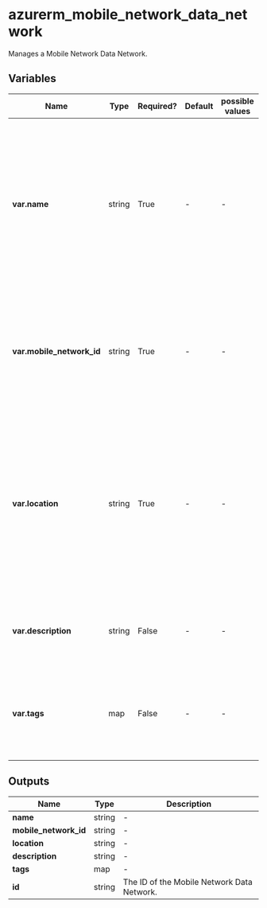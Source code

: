 # azurerm_mobile_network_data_network

Manages a Mobile Network Data Network.

## Variables

| Name | Type | Required? | Default  | possible values | Description |
| ---- | ---- | --------- | -------- | ----------- | ----------- |
| **var.name** | string | True | -  |  -  | Specifies the name which should be used for this Mobile Network Data Network. Changing this forces a new Mobile Network Data Network to be created. | 
| **var.mobile_network_id** | string | True | -  |  -  | Specifies the ID of the Mobile Network. Changing this forces a new Mobile Network Data Network to be created. | 
| **var.location** | string | True | -  |  -  | Specifies the Azure Region where the Mobile Network Data Network should exist. Changing this forces a new Mobile Network Data Network to be created. | 
| **var.description** | string | False | -  |  -  | A description of this Mobile Network Data Network. | 
| **var.tags** | map | False | -  |  -  | A mapping of tags which should be assigned to the Mobile Network Data Network. | 



## Outputs

| Name | Type | Description |
| ---- | ---- | --------- | 
| **name** | string  | - | 
| **mobile_network_id** | string  | - | 
| **location** | string  | - | 
| **description** | string  | - | 
| **tags** | map  | - | 
| **id** | string  | The ID of the Mobile Network Data Network. | 